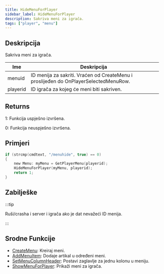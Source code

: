 ```yaml
---
title: HideMenuForPlayer
sidebar_label: HideMenuForPlayer
description: Sakriva meni za igrača.
tags: ["player", "menu"]
---
```


## Deskripcija

Sakriva meni za igrača.

| Ime      | Deskripcija                                                                          |
| -------- | ------------------------------------------------------------------------------------ |
| menuid   | ID menija za sakriti. Vraćen od CreateMenu i proslijeđen do OnPlayerSelectedMenuRow. |
| playerid | ID igrača za kojeg će meni biti sakriven.                                            |

## Returns

1: Funkcija uspješno izvršena.

0: Funkcija neuspješno izvršena.

## Primjeri

```c
if (strcmp(cmdtext, "/menuhide", true) == 0)
{
    new Menu: myMenu = GetPlayerMenu(playerid);
    HideMenuForPlayer(myMenu, playerid);
    return 1;
}
```

## Zabilješke

:::tip

Ruši/crasha i server i igrača ako je dat nevažeći ID menija.

:::

## Srodne Funkcije

- [CreateMenu](CreateMenu): Kreiraj meni.
- [AddMenuItem](AddMenuItem): Dodaje artikal u određeni meni.
- [SetMenuColumnHeader](SetMenuColumnHeader): Postavi zaglavlje za jednu kolonu u meniju.
- [ShowMenuForPlayer](ShowMenuForPlayer): Prikaži meni za igrača.
